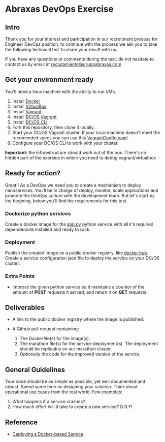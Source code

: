 # Abraxas DevOps Exercise

## Intro

Thank you for your interest and participation in our recruitment process for Engineer DevOps position, to continue with the process we ask you to take the following technical test to share your result with us.

If you have any questions or comments during the test, do not hesitate to contact us by email at reclutamiento@grupoabraxas.com

## Get your environment ready

You'll need a linux machine with the ability to run VMs.

1. Install [Docker](https://www.docker.com/)
2. Install [VirtualBox](https://www.virtualbox.org/wiki/Downloads)
3. Install [Vagrant](https://www.vagrantup.com/downloads.html)
4. Install [DC/OS Vagrant](https://github.com/dcos/dcos-vagrant)
5. Install [DC/OS CLI](https://github.com/dcos/dcos-cli)
6. Fork this repository, then clone it locally.
7. Start your DC/OS Vagrant cluster. If your local machine doesn't meet the recomended specs you can use this [VagrantConfig.yaml](VagrantConfig.yaml).
8. Configure your DC/OS CLI to work with your cluster.

**Important:** the infraestructure should work out of the box. There's no hidden part of the exersice in which you need to debug vagrant/virtualbox

## Ready for action?

Great!!
As a DevOps we need you to create a mechanism to deploy nanoservices. You'll be in charge of deploy, monitor, scale applications and promote the DevOps culture with the development team. But let's start by the begining, below you'll find the requirements for this test.

### Dockerize python services

Create a docker image for the [app.py](app.py) python service with all it's required dependencies installed and ready to rock.

### Deployment

Publish the created image on a public docker registry, like [docker hub](https://hub.docker.com/).  
Create a service configuration json file to deploy the service on your DC/OS cluster.

### Extra Points

- Improve the given python service so it maintains a counter of the amount of **POST** requests it served, and return it on **GET** requests.

## Deliverables

- A link to the public docker registry where the image is published.

- A Github pull request containing:

    1. The Dockerfile(s) for the image(s).
    2. The marathon file(s) for the service deployment(s). The deployment should be replicable on our marathon cluster.
    3. Optionally the code for the improved version of the service.

## General Guidelines

Your code should be as simple as possible, yet well documented and robust.
Spend some time on designing your solution. Think about operational use cases from the real world. Few examples:

1. What happens if a service crashes?
2. How much effort will it take to create a new service? D.R.Y!

## Reference

- [Deploying a Docker-based Service](https://dcos.io/docs/1.10/deploying-services/creating-services/deploy-docker-app/)

